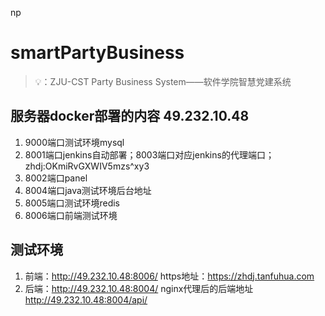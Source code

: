 np
# smartPartyBusiness

> 💡：ZJU-CST Party Business System——软件学院智慧党建系统


## 服务器docker部署的内容 49.232.10.48

1. 9000端口测试环境mysql
2. 8001端口jenkins自动部署；8003端口对应jenkins的代理端口；zhdj:OKmiRvGXWIV5mzs^xy3
3. 8002端口panel
4. 8004端口java测试环境后台地址
5. 8005端口测试环境redis
6. 8006端口前端测试环境

## 测试环境
1. 前端：http://49.232.10.48:8006/ https地址：https://zhdj.tanfuhua.com
2. 后端：http://49.232.10.48:8004/ nginx代理后的后端地址 http://49.232.10.48:8004/api/


